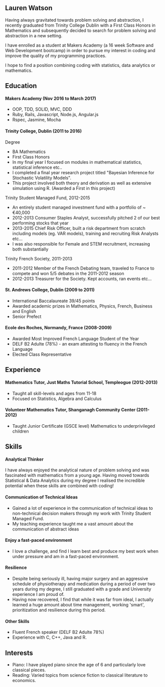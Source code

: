 ## Lauren Watson

Having always gravitated towards problem solving and abstraction, I recently
graduated from Trinity College Dublin with a First Class Honors in Mathematics and subsequently
decided to search for problem solving and abstraction in a new setting.

I have enrolled as a student at Makers Academy (a 16 week Software and Web Development bootcamp)
in order to pursue my interest in coding and improve the quality of my programming practices.

I hope to find a position combining coding with statistics, data analytics or mathematics.

## Education

#### Makers Academy (Nov 2016 to March 2017)
- OOP, TDD, SOLID, MVC, DDD
- Ruby, Rails, Javascript, Node.js, Angular.js
- Rspec, Jasmine, Mocha

#### Trinity College, Dublin (2011 to 2016)

Degree
- BA Mathematics
- First Class Honors
- In my final year I focused on modules in mathematical statistics, statistical inference etc..
- I completed a final year research project titled "Bayesian Inference for Stochastic Volatility Models".
- This project involved both theory and derivation as well as extensive simulation using R. (Awarded a First in this project)

Trinity Student Managed Fund, 2012-2015
- An entirely student managed investment fund with a portfolio of ~ €40,000
- 2012-2013 Consumer Staples Analyst, successfully pitched 2 of our best performing stocks that year
- 2013-2015 Chief Risk Officer, built a risk department from scratch including models (eg. VAR models), training and recruiting Risk Analysts etc...
- I was also responsible for Female and STEM recruitment, increasing both substantially

Trinity French Society, 2011-2013
- 2011-2012 Member of the French Debating team, traveled to France to compete and won 5/5 debates in the 2011-2012 season
- 2012-2013 Treasurer for the Society. Kept accounts, ran events etc...

#### St. Andrews College, Dublin (2009 to 2011)
- International Baccalaureate 39/45 points
- Awarded academic prizes in Mathematics, Physics, French, Business and English
- Senior Prefect

#### Ecole des Roches, Normandy, France (2008-2009)
- Awarded Most Improved French Language Student of the Year
- DELF B2 Adulte (78%) - an exam attesting to fluency in the French Language
- Elected Class Representative

## Experience

#### Mathematics Tutor, Just Maths Tutorial School, Templeogue (2012-2013)
- Taught all skill-levels and ages from 11-18
- Focused on Statistics, Algebra and Calculus

#### Volunteer Mathematics Tutor, Shanganagh Community Center (2011-2012)
- Taught Junior Certificate (GSCE level) Mathematics to underprivileged children

## Skills

#### Analytical Thinker

I have always enjoyed the analytical nature of problem solving and was fascinated
with mathematics from a young age. Having moved towards Statistical & Data Analytics
during my degree I realised the incredible potential when these skills are
combined with coding!

#### Communication of Technical Ideas
- Gained a lot of experience in the communication of technical ideas to non-technical decision makers
through my work with Trinity Student Managed Fund.
- My teaching experience taught me a vast amount about the communication of abstract ideas

#### Enjoy a fast-paced environment
- I love a challenge, and find I learn best and produce my best work when under
pressure and am in a fast-paced environment.

#### Resilience
- Despite being seriously ill, having major surgery and an aggressive schedule
of physiotherapy and medication during a period of over two years during my
degree, I still graduated with a grade and University experience I am proud of.
- Having now recovered, I find that while it was far from ideal, I actually
learned a huge amount about time management, working 'smart', prioritization and
resilience during this period.

#### Other Skills
- Fluent French speaker (DELF B2 Adulte 78%)
- Experience with C, C++, Java and R.

## Interests
- Piano: I have played piano since the age of 6 and particularly love classical pieces.
- Reading: Varied topics from science fiction to classical literature to economics.
